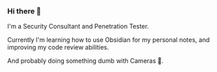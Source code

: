 ### Hi there 👋

I'm a Security Consultant and Penetration Tester.

Currently I'm learning how to use Obsidian for my personal notes, and improving my code review abilities. 

And probably doing something dumb with Cameras 📸.

<!--
**martin-harvey/martin-harvey** is a ✨ _special_ ✨ repository because its `README.md` (this file) appears on your GitHub profile.

Here are some ideas to get you started:

- 🔭 I’m currently working on ...
- 🌱 I’m currently learning ...
- 👯 I’m looking to collaborate on ...
- 🤔 I’m looking for help with ...
- 💬 Ask me about ...
- 📫 How to reach me: ...
- 😄 Pronouns: ...
- ⚡ Fun fact: ...
-->
